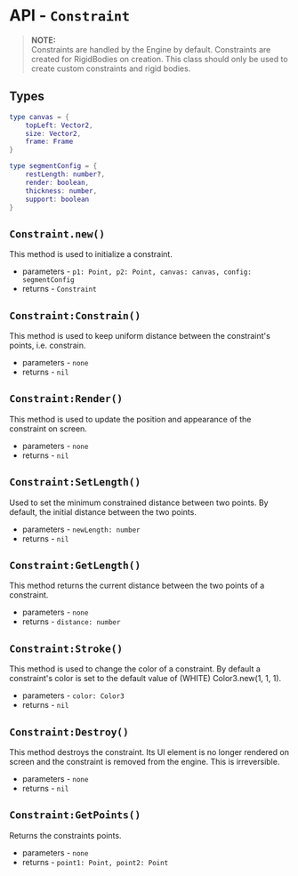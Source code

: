 # API - `Constraint`

>**NOTE:**<br/>
>Constraints are handled by the Engine by default. Constraints are created for RigidBodies on creation. This class should only be used to create custom constraints and rigid bodies.

## Types
```lua
type canvas = {
	topLeft: Vector2,
	size: Vector2,
	frame: Frame
}

type segmentConfig = {	
	restLength: number?, 
	render: boolean, 
	thickness: number,
	support: boolean
}
```

## `Constraint.new()`

This method is used to initialize a constraint.

* parameters - `p1: Point, p2: Point, canvas: canvas, config: segmentConfig`
* returns - `Constraint`

## `Constraint:Constrain()`

This method is used to keep uniform distance between the constraint's points, i.e. constrain.

* parameters - `none`
* returns - `nil`

## `Constraint:Render()`

This method is used to update the position and appearance of the constraint on screen.

* parameters - `none`
* returns - `nil`

## `Constraint:SetLength()`

Used to set the minimum constrained distance between two points. By default, the initial distance between the two points.

* parameters - `newLength: number`
* returns - `nil`

## `Constraint:GetLength()`

This method returns the current distance between the two points of a constraint.

* parameters - `none`
* returns - `distance: number`

## `Constraint:Stroke()`

This method is used to change the color of a constraint. By default a constraint's color is set to the default value of (WHITE) Color3.new(1, 1, 1).

* parameters - `color: Color3`
* returns - `nil`

## `Constraint:Destroy()`

This method destroys the constraint. Its UI element is no longer rendered on screen and the constraint is removed from the engine. This is irreversible.

* parameters - `none`
* returns - `nil`

## `Constraint:GetPoints()`

Returns the constraints points.

* parameters - `none`
* returns - `point1: Point, point2: Point`